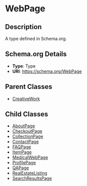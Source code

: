 # WebPage

## Description
A type defined in Schema.org.

## Schema.org Details
- **Type**: Type
- **URI**: https://schema.org/WebPage

## Parent Classes
- [CreativeWork](../CreativeWork.md)

## Child Classes
- [AboutPage](AboutPage/AboutPage.md)
- [CheckoutPage](CheckoutPage/CheckoutPage.md)
- [CollectionPage](CollectionPage/CollectionPage.md)
- [ContactPage](ContactPage/ContactPage.md)
- [FAQPage](FAQPage/FAQPage.md)
- [ItemPage](ItemPage/ItemPage.md)
- [MedicalWebPage](MedicalWebPage/MedicalWebPage.md)
- [ProfilePage](ProfilePage/ProfilePage.md)
- [QAPage](QAPage/QAPage.md)
- [RealEstateListing](RealEstateListing/RealEstateListing.md)
- [SearchResultsPage](SearchResultsPage/SearchResultsPage.md)

